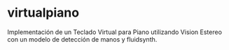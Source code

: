 # virtualpiano
Implementación de un Teclado Virtual para Piano utilizando Vision Estereo con un modelo de detección de manos y fluidsynth.
